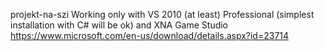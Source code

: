projekt-na-szi
Working only with VS 2010 (at least) Professional (simplest installation with C# will be ok)
and XNA Game Studio https://www.microsoft.com/en-us/download/details.aspx?id=23714
